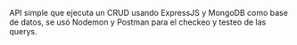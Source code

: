 API simple que ejecuta un CRUD usando ExpressJS y MongoDB como base de datos, se usó Nodemon y Postman para el checkeo y testeo de las querys.
